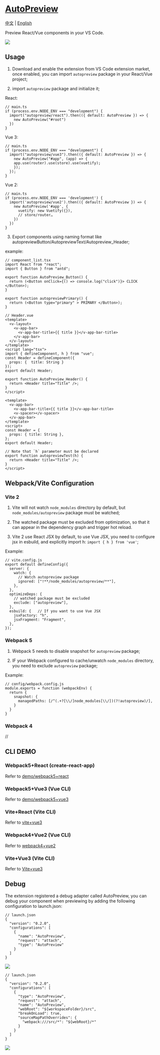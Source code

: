 # [AutoPreview](https://github.com/jaweii/AutoPreview)

[中文](https://github.com/jaweii/AutoPreview/blob/main/README-zh.md) | [English](https://github.com/jaweii/AutoPreview/blob/main/README.md)

Preview React/Vue components in your VS Code.

![](https://raw.githubusercontent.com/jaweii/AutoPreview/main/demo/img/webpack5_react.gif)

## Usage

1. Download and enable the extension from VS Code extension market, once enabled, you can import `autopreview` package in your React/Vue project;

2. import `autopreview` package and initialize it;

React:

```
// main.ts
if (process.env.NODE_ENV === "development") {
  import("autopreview/react").then(({ default: AutoPreview }) => {
    new AutoPreview("#root")
  })
}
```

Vue 3:

```
// main.ts
if (process.env.NODE_ENV === "development") {
  import("autopreview/vue3").then(({ default: AutoPreview }) => {
    new AutoPreview("#app", (app) => {
    app.use(router).use(store).use(vuetify);
    });
  });
}
```

Vue 2:

```
// main.ts
if (process.env.NODE_ENV === 'development') {
  import('autopreview/vue2').then(({ default: AutoPreview }) => {
    new AutoPreview('#app', {
      vuetify: new Vuetify({}),
      // store/router…
    })
  })
}
```

3. Export components using naming format like autopreviewButton/AutopreviewText/Autopreview_Header;

example:

```React
// component_list.tsx
import React from "react";
import { Button } from "antd";

export function AutoPreview_Button() {
  return (<Button onClick={() => console.log("click")}> CLICK </Button>);
}

export function autopreviewPrimary() {
  return (<Button type="primary" > PRIMARY </Button>);
}
```

``` Vue3
// Header.vue
<template>
  <v-layout>
    <v-app-bar>
      <v-app-bar-title>{{ title }}</v-app-bar-title>
    </v-app-bar>
  </v-layout>
</template>
<script lang="tsx">
import { defineComponent, h } from "vue";
const Header = defineComponent({
  props: {  title: String }
});
export default Header;

export function AutoPreview_Header() {
  return <Header title="Title" />;
}
</script>
```

``` Vue2
<template>
  <v-app-bar>
    <v-app-bar-title>{{ title }}</v-app-bar-title>
    <v-spacer></v-spacer>
  </v-app-bar>
</template>
<script>
const Header = {
  props: { title: String },
};
export default Header;

// Note that `h` parameter must be declared
export function autopreviewTest(h) {
  return <Header title="Title" />;
}
</script>
```

## Webpack/Vite Configuration

### Vite 2

1. Vite will not watch `node_modules` directory by default, but `node_modules/autopreview` package must be watched;

2. The watched package must be excluded from optimization, so that it can appear in the dependency graph and trigger hot reload.

3. Vite 2 use React JSX by default, to use Vue JSX, you need to configure jsx in esbuild, and explicitly import h: `import { h } from 'vue'`;

Example:

```
// vite.config.js
export default defineConfig({
  server: {
    watch: {
      // Watch autopreview package
      ignored: ["!**/node_modules/autopreview/**"],
    },
  },
  optimizeDeps: {
    // watched package must be excluded
    exclude: ["autopreview"],
  },
  esbuild: {   // If you want to use Vue JSX
    jsxFactory: "h",
    jsxFragment: "Fragment",
  },
});
```

### Webpack 5

1. Webpack 5 needs to disable snapshot for `autopreview` package;

2. IF your Webpack configured to cache/unwatch `node_modules` directory, you need to exclude `autopreview` package;

Example:

```
// config/webpack.config.js
module.exports = function (webpackEnv) {
  return {
    snapshot: {
      managedPaths: [/^(.+?[\\/]node_modules[\\/])(?!autopreview)/],
    }
  }
}
```

### Webpack 4

// 

## CLI DEMO

### Webpack5+React (create-react-app)

Refer to [demo/webpack5+react](/demo)

### Webpack5+Vue3 (Vue CLI)

Refer to [demo/webpack5+vue3](/demo)

### Vite+React (Vite CLI)

Refer to [vite+vue3](/demo)

### Webpack4+Vue2 (Vue CLI)

Refer to [webpack4+vue2](/demo)

### Vite+Vue3 (Vite CLI)

Refer to [Vite+vue3](/demo)

## Debug

The extension registered a debug adapter called AutoPreview, you can debug your component when previewing by adding the following configuration to launch.json:

``` React
// launch.json
{
  "version": "0.2.0",
  "configurations": [
    {
      "name": "AutoPreview",
      "request": "attach",
      "type": "AutoPreview"
    }
  ]
}

```

![](https://raw.githubusercontent.com/jaweii/AutoPreview/main/demo/img/debug.png)


``` Vue
// launch.json
{
  "version": "0.2.0",
  "configurations": [
    {
      "type": "AutoPreview",
      "request": "attach",
      "name": "AutoPreview",
      "webRoot": "${workspaceFolder}/src",
      "breakOnLoad": true,
      "sourceMapPathOverrides": {
        "webpack:///src/*": "${webRoot}/*"
      }
    }
  ]
}
```

![](https://raw.githubusercontent.com/jaweii/AutoPreview/main/demo/img/debug-vue2.png)
